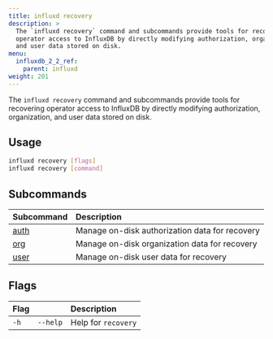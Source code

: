 ```yaml
---
title: influxd recovery
description: >
  The `influxd recovery` command and subcommands provide tools for recovering
  operator access to InfluxDB by directly modifying authorization, organization,
  and user data stored on disk.
menu:
  influxdb_2_2_ref:
    parent: influxd
weight: 201
---
```


The `influxd recovery` command and subcommands provide tools for recovering
operator access to InfluxDB by directly modifying authorization, organization,
and user data stored on disk.

## Usage
```sh
influxd recovery [flags]
influxd recovery [command]
```

## Subcommands
| Subcommand                                                  | Description                                    |
| :---------------------------------------------------------- | :--------------------------------------------- |
| [auth](/influxdb/v2.2/reference/cli/influxd/recovery/auth/) | Manage on-disk authorization data for recovery |
| [org](/influxdb/v2.2/reference/cli/influxd/recovery/org/)   | Manage on-disk organization data for recovery  |
| [user](/influxdb/v2.2/reference/cli/influxd/recovery/user/) | Manage on-disk user data for recovery          |

## Flags
| Flag |          | Description         |
| :--- | :------- | :------------------ |
| `-h` | `--help` | Help for `recovery` |